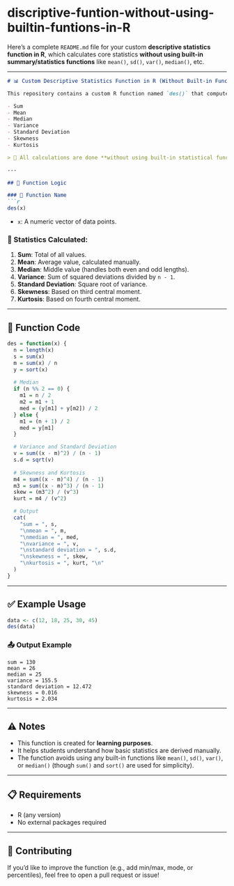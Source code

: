 # discriptive-funtion-without-using-builtin-funtions-in-R
Here’s a complete `README.md` file for your custom **descriptive statistics function in R**, which calculates core statistics **without using built-in summary/statistics functions** like `mean()`, `sd()`, `var()`, `median()`, etc.

---

````markdown
# 📊 Custom Descriptive Statistics Function in R (Without Built-in Functions)

This repository contains a custom R function named `des()` that computes **descriptive statistics** such as:

- Sum
- Mean
- Median
- Variance
- Standard Deviation
- Skewness
- Kurtosis

> 🚫 All calculations are done **without using built-in statistical functions** like `mean()`, `sd()`, `var()`, or `summary()` — making this function ideal for educational purposes and understanding basic statistical concepts from scratch.

---

## 🧮 Function Logic

### 📌 Function Name
```r
des(x)
````

* `x`: A numeric vector of data points.

### 🔢 Statistics Calculated:

1. **Sum**: Total of all values.
2. **Mean**: Average value, calculated manually.
3. **Median**: Middle value (handles both even and odd lengths).
4. **Variance**: Sum of squared deviations divided by `n - 1`.
5. **Standard Deviation**: Square root of variance.
6. **Skewness**: Based on third central moment.
7. **Kurtosis**: Based on fourth central moment.

---

## 📜 Function Code

```r
des = function(x) {
  n = length(x)
  s = sum(x)
  m = sum(x) / n
  y = sort(x)
  
  # Median
  if (n %% 2 == 0) {
    m1 = n / 2
    m2 = m1 + 1
    med = (y[m1] + y[m2]) / 2
  } else {
    m1 = (n + 1) / 2
    med = y[m1]
  }

  # Variance and Standard Deviation
  v = sum((x - m)^2) / (n - 1)
  s.d = sqrt(v)
  
  # Skewness and Kurtosis
  m4 = sum((x - m)^4) / (n - 1)
  m3 = sum((x - m)^3) / (n - 1)
  skew = (m3^2) / (v^3)
  kurt = m4 / (v^2)

  # Output
  cat(
    "sum = ", s,
    "\nmean = ", m,
    "\nmedian = ", med,
    "\nvariance = ", v,
    "\nstandard deviation = ", s.d,
    "\nskewness = ", skew,
    "\nkurtosis = ", kurt, "\n"
  )
}
```

---

## ✅ Example Usage

```r
data <- c(12, 18, 25, 30, 45)
des(data)
```

### 📤 Output Example

```
sum = 130 
mean = 26 
median = 25 
variance = 155.5 
standard deviation = 12.472 
skewness = 0.016 
kurtosis = 2.034
```

---

## ⚠️ Notes

* This function is created for **learning purposes**.
* It helps students understand how basic statistics are derived manually.
* The function avoids using any built-in functions like `mean()`, `sd()`, `var()`, or `median()` (though `sum()` and `sort()` are used for simplicity).

---

## 📋 Requirements

* R (any version)
* No external packages required

---



## 🤝 Contributing

If you’d like to improve the function (e.g., add min/max, mode, or percentiles), feel free to open a pull request or issue!

```
